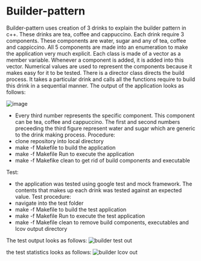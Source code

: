 # Builder-pattern
Builder-pattern uses creation of 3 drinks to explain the builder pattern in c++. These drinks are tea, coffee and cappuccino. Each drink require 3 components. These components are water, sugar and any of tea, coffee and cappiccino. All 5 
components are made into an enumeration to make the application very much explicit. Each class is made of a vector as a member variable. Whenever a component is added, it is added into this vector. Numerical values are used to represent the 
components because it makes easy for it to be tested.
There is a director class directs the build process. It takes a particular drink and calls all the functions require to build this drink in a sequential manner.
The output of the application looks as follows:

![image](https://github.com/O-Cube/Builder-pattern/assets/65163799/392d5e71-5eaf-4908-bd45-b209470cd562)

- Every third number represents the specific component. This component can be tea, coffee and cappuccino. The first and second numbers preceeding the third figure represent water and sugar which are generic to the drink making process.
Procedure:
- clone repository into local directory
- make -f Makefile to build the application
- make -f Makefile Run to execute the application
- make -f Makefike clean to get rid of build components and executable

Test:
- the application was tested using google test and mock framework. The contents that makes up each drink was tested against an expected value.
Test procedure:
- navigate into the test folder
- make -f Makefile to build the test application
- make -f Makefile Run to execute the test application
- make -f Makefile clean to remove build components, executables and lcov output directory

The test output looks as follows:
![builder test out](https://github.com/O-Cube/Builder-pattern/assets/65163799/3559b44b-d5e4-4396-a4c5-b92c09a06856)

the test statistics looks as follows:
![builder lcov out](https://github.com/O-Cube/Builder-pattern/assets/65163799/ee5fc0b9-15a1-475e-9241-925797ef9ebe)


